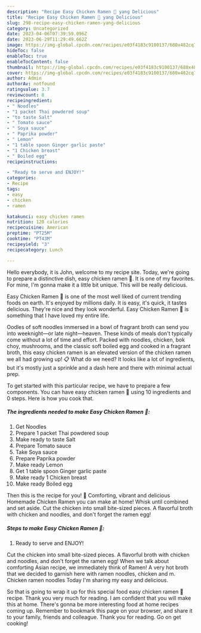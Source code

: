 ```yaml
---
description: "Recipe Easy Chicken Ramen 🍜 yang Delicious"
title: "Recipe Easy Chicken Ramen 🍜 yang Delicious"
slug: 298-recipe-easy-chicken-ramen-yang-delicious
category: Uncategorized
date: 2023-04-06T07:39:59.096Z
date: 2023-06-29T11:29:49.662Z
image: https://img-global.cpcdn.com/recipes/e03f4183c9100137/680x482cq70/easy-chicken-ramen-recipe-main-photo.jpg
hideToc: false
enableToc: true
enableTocContent: false
thumbnail: https://img-global.cpcdn.com/recipes/e03f4183c9100137/680x482cq70/easy-chicken-ramen-recipe-main-photo.jpg
cover: https://img-global.cpcdn.com/recipes/e03f4183c9100137/680x482cq70/easy-chicken-ramen-recipe-main-photo.jpg
author: Admin
authorAv: notfound
ratingvalue: 3.7
reviewcount: 8
recipeingredient:
- " Noodles"
- "1 packet Thai powdered soup"
- "to taste Salt"
- " Tomato sauce"
- " Soya sauce"
- " Paprika powder"
- " Lemon"
- "1 table spoon Ginger garlic paste"
- "1 Chicken breast"
- " Boiled egg"
recipeinstructions:

- "Ready to serve and ENJOY!"
categories:
- Recipe
tags:
- easy
- chicken
- ramen

katakunci: easy chicken ramen 
nutrition: 120 calories
recipecuisine: American
preptime: "PT25M"
cooktime: "PT43M"
recipeyield: "3"
recipecategory: Lunch

---
```



Hello everybody, it is John, welcome to my recipe site. Today, we're going to prepare a distinctive dish, easy chicken ramen 🍜. It is one of my favorites. For mine, I'm gonna make it a little bit unique. This will be really delicious.

Easy Chicken Ramen 🍜 is one of the most well liked of current trending foods on earth. It's enjoyed by millions daily. It is easy, it's quick, it tastes delicious. They're nice and they look wonderful. Easy Chicken Ramen 🍜 is something that I have loved my entire life.

Oodles of soft noodles immersed in a bowl of fragrant broth can send you into weeknight—or late night—heaven. These kinds of meals don&#39;t typically come without a lot of time and effort. Packed with noodles, chicken, bok choy, mushrooms, and the classic soft boiled egg and cooked in a fragrant broth, this easy chicken ramen is an elevated version of the chicken ramen we all had growing up! 📋 What do we need? It looks like a lot of ingredients, but it&#39;s mostly just a sprinkle and a dash here and there with minimal actual prep.


To get started with this particular recipe, we have to prepare a few components. You can have easy chicken ramen 🍜 using 10 ingredients and 0 steps. Here is how you cook that.

<!--inarticleads1-->

##### The ingredients needed to make Easy Chicken Ramen 🍜:

1. Get  Noodles
1. Prepare 1 packet Thai powdered soup
1. Make ready to taste Salt
1. Prepare  Tomato sauce
1. Take  Soya sauce
1. Prepare  Paprika powder
1. Make ready  Lemon
1. Get 1 table spoon Ginger garlic paste
1. Make ready 1 Chicken breast
1. Make ready  Boiled egg


Then this is the recipe for you! 🙂 Comforting, vibrant and delicious Homemade Chicken Ramen you can make at home! Whisk until combined and set aside. Cut the chicken into small bite-sized pieces. A flavorful broth with chicken and noodles, and don&#39;t forget the ramen egg! 

<!--inarticleads2-->

##### Steps to make Easy Chicken Ramen 🍜:


1. Ready to serve and ENJOY!

Cut the chicken into small bite-sized pieces. A flavorful broth with chicken and noodles, and don&#39;t forget the ramen egg! When we talk about comforting Asian recipe, we immediately think of Ramen! A very hot broth that we decided to garnish here with ramen noodles, chicken and m. Chicken ramen noodles Today I&#39;m sharing my easy and delicious. 

So that is going to wrap it up for this special food easy chicken ramen 🍜 recipe. Thank you very much for reading. I am confident that you will make this at home. There's gonna be more interesting food at home recipes coming up. Remember to bookmark this page on your browser, and share it to your family, friends and colleague. Thank you for reading. Go on get cooking!
